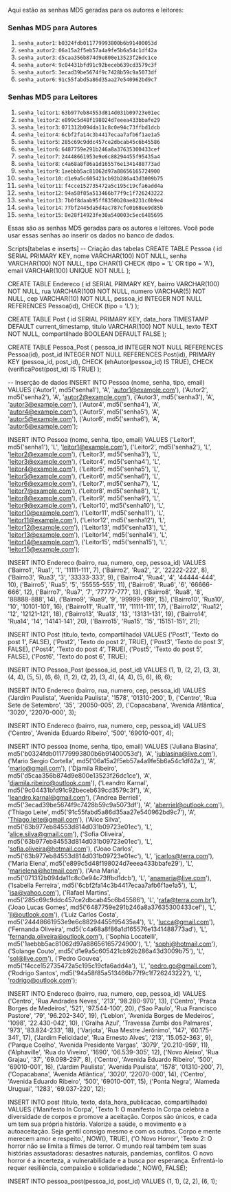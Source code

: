 Aqui estão as senhas MD5 geradas para os autores e leitores:

### Senhas MD5 para Autores
1. `senha_autor1`: `b0324fdb011779993800b6b91400053d`
2. `senha_autor2`: `06a15a2f5eb57a4a9fe5b6a54c1df42a`
3. `senha_autor3`: `d5caa356b874d9e800e13523f26dc1ce`
4. `senha_autor4`: `9c04431bfd91c92beceb639cd3579c3f`
5. `senha_autor5`: `3ecad39be5674f9c7428b59c9a5073df`
6. `senha_autor6`: `91c55fabd5a86d35aa27e540962bd9c7`

### Senhas MD5 para Leitores
1. `senha_leitor1`: `63b977eb84553d814d031b09723e01ec`
2. `senha_leitor2`: `e899c5d48f198024d7eeea433bbafe29`
3. `senha_leitor3`: `071312b094da11c8c0e94c73ffbd1dcb`
4. `senha_leitor4`: `6cbf2fa14c3b4417ecaa7afb6f1ae1a5`
5. `senha_leitor5`: `285c69c9ddc457ce2dbcab45c6b45586`
6. `senha_leitor6`: `6487759e291b246a8a37635300433cef`
7. `senha_leitor7`: `24448661953e9e6c88294455f95435a4`
8. `senha_leitor8`: `c4a68a8f86a1d165576e1341488773ad`
9. `senha_leitor9`: `1aebbb5ac81062d97a88656165724900`
10. `senha_leitor10`: `d1e9a5c605421cb92b286a43d3009b75`
11. `senha_leitor11`: `f4cce152735472a5c195c19cfa6add4a`
12. `senha_leitor12`: `94a58f85a513466b77f9c1f726243222`
13. `senha_leitor13`: `7b0f8daab95ff8350b20ae8231c0b9e4`
14. `senha_leitor14`: `77bf2445da5d4ac787cfe0168ee9d85b`
15. `senha_leitor15`: `8e28f14923fe30a540003c5ec6485695`

Essas são as senhas MD5 geradas para os autores e leitores. Você pode usar essas senhas ao inserir os dados no banco de dados.


Scripts[tabelas e inserts]
-- Criação das tabelas
CREATE TABLE Pessoa (
    id SERIAL PRIMARY KEY,
    nome VARCHAR(100) NOT NULL,
    senha VARCHAR(100) NOT NULL,
    tipo CHAR(1) CHECK (tipo = 'L' OR tipo = 'A'),
    email VARCHAR(100) UNIQUE NOT NULL
);

CREATE TABLE Endereco (
    id SERIAL PRIMARY KEY,
    bairro VARCHAR(100) NOT NULL,
    rua VARCHAR(100) NOT NULL,
    numero VARCHAR(5) NOT NULL,
    cep VARCHAR(10) NOT NULL,
    pessoa_id INTEGER NOT NULL REFERENCES Pessoa(id),
    CHECK (tipo = 'L')
);

CREATE TABLE Post (
    id SERIAL PRIMARY KEY,
    data_hora TIMESTAMP DEFAULT current_timestamp,
    titulo VARCHAR(100) NOT NULL,
    texto TEXT NOT NULL,
    compartilhado BOOLEAN DEFAULT FALSE
);

CREATE TABLE Pessoa_Post (
    pessoa_id INTEGER NOT NULL REFERENCES Pessoa(id),
    post_id INTEGER NOT NULL REFERENCES Post(id),
    PRIMARY KEY (pessoa_id, post_id),
    CHECK (ehAutor(pessoa_id) IS TRUE),
    CHECK (verificaPost(post_id) IS TRUE)
);

-- Inserção de dados
INSERT INTO Pessoa (nome, senha, tipo, email) VALUES
('Autor1', md5('senha1'), 'A', 'autor1@example.com'),
('Autor2', md5('senha2'), 'A', 'autor2@example.com'),
('Autor3', md5('senha3'), 'A', 'autor3@example.com'),
('Autor4', md5('senha4'), 'A', 'autor4@example.com'),
('Autor5', md5('senha5'), 'A', 'autor5@example.com'),
('Autor6', md5('senha6'), 'A', 'autor6@example.com');

INSERT INTO Pessoa (nome, senha, tipo, email) VALUES
('Leitor1', md5('senha1'), 'L', 'leitor1@example.com'),
('Leitor2', md5('senha2'), 'L', 'leitor2@example.com'),
('Leitor3', md5('senha3'), 'L', 'leitor3@example.com'),
('Leitor4', md5('senha4'), 'L', 'leitor4@example.com'),
('Leitor5', md5('senha5'), 'L', 'leitor5@example.com'),
('Leitor6', md5('senha6'), 'L', 'leitor6@example.com'),
('Leitor7', md5('senha7'), 'L', 'leitor7@example.com'),
('Leitor8', md5('senha8'), 'L', 'leitor8@example.com'),
('Leitor9', md5('senha9'), 'L', 'leitor9@example.com'),
('Leitor10', md5('senha10'), 'L', 'leitor10@example.com'),
('Leitor11', md5('senha11'), 'L', 'leitor11@example.com'),
('Leitor12', md5('senha12'), 'L', 'leitor12@example.com'),
('Leitor13', md5('senha13'), 'L', 'leitor13@example.com'),
('Leitor14', md5('senha14'), 'L', 'leitor14@example.com'),
('Leitor15', md5('senha15'), 'L', 'leitor15@example.com');

INSERT INTO Endereco (bairro, rua, numero, cep, pessoa_id) VALUES
('Bairro1', 'Rua1', '1', '11111-111', 7),
('Bairro2', 'Rua2', '2', '22222-222', 8),
('Bairro3', 'Rua3', '3', '33333-333', 9),
('Bairro4', 'Rua4', '4', '44444-444', 10),
('Bairro5', 'Rua5', '5', '55555-555', 11),
('Bairro6', 'Rua6', '6', '66666-666', 12),
('Bairro7', 'Rua7', '7', '77777-777', 13),
('Bairro8', 'Rua8', '8', '88888-888', 14),
('Bairro9', 'Rua9', '9', '99999-999', 15),
('Bairro10', 'Rua10', '10', '10101-101', 16),
('Bairro11', 'Rua11', '11', '11111-111', 17),
('Bairro12', 'Rua12', '12', '12121-121', 18),
('Bairro13', 'Rua13', '13', '13131-131', 19),
('Bairro14', 'Rua14', '14', '14141-141', 20),
('Bairro15', 'Rua15', '15', '15151-151', 21);

INSERT INTO Post (titulo, texto, compartilhado) VALUES
('Post1', 'Texto do post 1', FALSE),
('Post2', 'Texto do post 2', TRUE),
('Post3', 'Texto do post 3', FALSE),
('Post4', 'Texto do post 4', TRUE),
('Post5', 'Texto do post 5', FALSE),
('Post6', 'Texto do post 6', TRUE);

INSERT INTO Pessoa_Post (pessoa_id, post_id) VALUES
(1, 1), (2, 2), (3, 3), (4, 4), (5, 5), (6, 6),
(1, 2), (2, 2), (3, 4), (4, 4), (5, 6), (6, 6);


INSERT INTO Endereco (bairro, rua, numero, cep, pessoa_id) VALUES 
('Jardim Paulista', 'Avenida Paulista', '1578', '01310-200', 1),
('Centro', 'Rua Sete de Setembro', '35', '20050-005', 2),
('Copacabana', 'Avenida Atlântica', '3020', '22070-000', 3);

INSERT INTO Endereco (bairro, rua, numero, cep, pessoa_id) VALUES 
('Centro', 'Avenida Eduardo Ribeiro', '500', '69010-001', 4);

INSERT INTO pessoa (nome, senha, tipo, email) VALUES 
('Juliana Blasina', md5('b0324fdb011779993800b6b91400053d'), 'A', 'jublasina@live.com'),
('Mario Sergio Cortella', md5('06a15a2f5eb57a4a9fe5b6a54c1df42a'),  'A', 'mario@gmail.com'),
('Djamila Ribeiro', md5('d5caa356b874d9e800e13523f26dc1ce'), 'A', 'djamila.ribeiro@outlook.com'),
('Leandro Karnal', md5('9c04431bfd91c92beceb639cd3579c3f'), 'A', 'leandro.karnal@gmail.com'),
('Andrea Berriell', md5('3ecad39be5674f9c7428b59c9a5073df'), 'A', 'aberriel@outlook.com'),
('Thiago Leite', md5('91c55fabd5a86d35aa27e540962bd9c7'), 'A', 'Thiago.leite@gmail.com'),
('Alice Silva', md5('63b977eb84553d814d031b09723e01ec'), 'L', 'alice.silva@gmail.com'),
('Sofia Oliveira', md5('63b977eb84553d814d031b09723e01ec'), 'L', 'sofia.oliveira@hotmail.com'),
('Joao Carlos', md5('63b977eb84553d814d031b09723e01ec'), 'L', 'jcarlos@terra.com'),
('Maria Elena', md5('e899c5d48f198024d7eeea433bbafe29'), 'L', 'marielena@hotmail.com'), 
('Ana Maria', md5('071312b094da11c8c0e94c73ffbd1dcb'), 'L', 'anamaria@live.com'), 
('Isabella Ferreira', md5('6cbf2fa14c3b4417ecaa7afb6f1ae1a5'), 'L', 'isa@yahoo.com'), 
('Rafael Martins', md5('285c69c9ddc457ce2dbcab45c6b45586'), 'L', 'rafa@terra.com.br'), 
('Joao Lucas Gomes',  md5('6487759e291b246a8a37635300433cef'), 'L', 'jl@outlook.com'), 
('Luiz Carlos Costa',  md5('24448661953e9e6c88294455f95435a4'), 'L', 'lucca@gmail.com'), 
('Fernanda Oliveira',  md5('c4a68a8f86a1d165576e1341488773ad'), 'L', 'fernanda.oliveira@outlook.com'), 
('Sophia Locatelli',  md5('1aebbb5ac81062d97a88656165724900'), 'L', 'sophi@hotmail.com'), 
('Solange Couto', md5('d1e9a5c605421cb92b286a43d3009b75'), 'L', 'sol@live.com'), 
('Pedro Gouvea',  md5('f4cce152735472a5c195c19cfa6add4a'), 'L', 'pedro.go@gmail.com'), 
('Rodrigo Santos',  md5('94a58f85a513466b77f9c1f726243222'), 'L', 'rodrigo@outlook.com');

INSERT INTO Endereco (bairro, rua, numero, cep, pessoa_id) VALUES 
('Centro', 'Rua Andrades Neves', '213', '98.280-970', 13),
('Centro', 'Praca Borges de Medeiros', '521', '97.544-100', 20),
('Sao Paulo', 'Rua Francisco Pastore', '79', '96.202-340', 19),
('Leblon',  'Avenida Borges de Medeiros', '1098', '22.430-042', 10),
('Gralha Azul',  'Travessa Zumbi dos Palmares', '973', '83.824-233', 18),
('Varjota', 'Rua Mestre Jerônimo', '147', '60.175-341', 17),
('Jardim Felicidade',  'Rua Ernesto Alves', '213', '15.052-363', 9),
('Parque Coelho', 'Avenida Presidente Vargas', '3079', '20.210-959', 11),
('Alphaville', 'Rua do Viveiro', '1690',  '06.539-305', 12),
('Novo Aleixo', 'Rua Grajau', '37',  '69.098-297', 8),
('Centro', 'Avenida Eduardo Ribeiro', '500', '69010-001', 16),
('Jardim Paulista', 'Avenida Paulista', '1578', '01310-200', 7),
('Copacabana', 'Avenida Atlântica', '3020', '22070-000', 14),
('Centro', 'Avenida Eduardo Ribeiro', '500', '69010-001', 15),
('Ponta Negra', 'Alameda Uruguai', '1283', '69.037-220', 12);

INSERT INTO post (titulo, texto, data_hora_publicacao, compartilhado) VALUES 
('Manifesto In Corpa', 'Texto 1: O manifesto In Corpa celebra a diversidade de corpos e promove a aceitação. Corpos são únicos, e cada um tem sua própria história. Valorize a saúde, o movimento e a autoaceitação. Seja gentil consigo mesmo e com os outros. Corpo e mente merecem amor e respeito.', NOW(), TRUE),
('O Novo Horror', 'Texto 2: O horror não se limita a filmes de terror. O mundo real também tem suas histórias assustadoras: desastres naturais, pandemias, conflitos. O novo horror é a incerteza, a vulnerabilidade e a busca por esperança. Enfrentá-lo requer resiliência, compaixão e solidariedade.', NOW(), FALSE);

INSERT INTO pessoa_post(pessoa_id, post_id) VALUES
(1, 1),
(2, 2),
(6, 1);